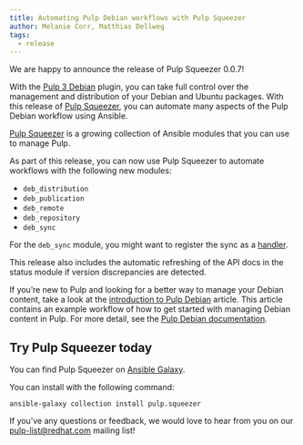 ```yaml
---
title: Automating Pulp Debian workflows with Pulp Squeezer
author: Melanie Corr, Matthias Dellweg
tags:
  - release
---
```


We are happy to announce the release of Pulp Squeezer 0.0.7!

With the [Pulp 3 Debian](https://docs.pulpproject.org/pulp_deb/installation.html) plugin, you can take full control over the management and distribution of your Debian and Ubuntu packages. With this release of [Pulp Squeezer](https://galaxy.ansible.com/pulp/squeezer), you can automate many aspects of the Pulp Debian workflow using Ansible.

[Pulp Squeezer](https://galaxy.ansible.com/pulp/squeezer) is a growing collection of Ansible modules that you can use to manage Pulp.

As part of this release, you can now use Pulp Squeezer to automate workflows with the following new modules:

* `deb_distribution`
* `deb_publication`
* `deb_remote`
* `deb_repository`
* `deb_sync`

For the `deb_sync` module, you might want to register the sync as a [handler](https://docs.ansible.com/ansible/latest/user_guide/playbooks_handlers.html).

This release also includes the automatic refreshing of the API docs in the status module if version discrepancies are detected.

If you’re new to Pulp and looking for a better way to manage your Debian content, take a look at the [introduction to Pulp Debian](https://opensource.com/article/20/10/pulp-debian) article. This article contains an example workflow of how to get started with managing Debian content in Pulp. For more detail, see the [Pulp Debian documentation](https://docs.pulpproject.org/pulp_deb/installation.html).

## Try Pulp Squeezer today

You can find Pulp Squeezer on [Ansible Galaxy](https://galaxy.ansible.com/pulp/squeezer).

You can install with the following command:

```
ansible-galaxy collection install pulp.squeezer
```

If you’ve any questions or feedback, we would love to hear from you on our pulp-list@redhat.com mailing list!
